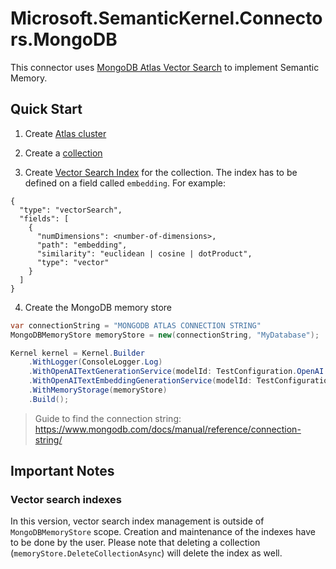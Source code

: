 ﻿# Microsoft.SemanticKernel.Connectors.MongoDB

This connector uses [MongoDB Atlas Vector Search](https://www.mongodb.com/products/platform/atlas-vector-search) to implement Semantic Memory.

## Quick Start

1. Create [Atlas cluster](https://www.mongodb.com/docs/atlas/getting-started/)

2. Create a [collection](https://www.mongodb.com/docs/atlas/atlas-ui/collections/)

3. Create [Vector Search Index](https://www.mongodb.com/docs/atlas/atlas-vector-search/vector-search-overview/) for the collection. The index has to be defined on a field called `embedding`. For example:

```
{
  "type": "vectorSearch",
  "fields": [
    {
      "numDimensions": <number-of-dimensions>,
      "path": "embedding",
      "similarity": "euclidean | cosine | dotProduct",
      "type": "vector"
    }
  ]
}
```

4. Create the MongoDB memory store

```csharp
var connectionString = "MONGODB ATLAS CONNECTION STRING"
MongoDBMemoryStore memoryStore = new(connectionString, "MyDatabase");

Kernel kernel = Kernel.Builder
    .WithLogger(ConsoleLogger.Log)
    .WithOpenAITextGenerationService(modelId: TestConfiguration.OpenAI.ModelId, apiKey: TestConfiguration.OpenAI.ApiKey)
    .WithOpenAITextEmbeddingGenerationService(modelId: TestConfiguration.OpenAI.EmbeddingModelId, apiKey: TestConfiguration.OpenAI.ApiKey)
    .WithMemoryStorage(memoryStore)
    .Build();
```

> Guide to find the connection string: https://www.mongodb.com/docs/manual/reference/connection-string/

## Important Notes

### Vector search indexes

In this version, vector search index management is outside of `MongoDBMemoryStore` scope.
Creation and maintenance of the indexes have to be done by the user. Please note that deleting a collection
(`memoryStore.DeleteCollectionAsync`) will delete the index as well.
